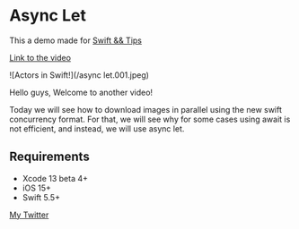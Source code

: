 # Async Let
This a demo made for [Swift && Tips](https://www.youtube.com/c/SwiftandTips)

[Link to the video](https://youtu.be/MjfEpYs5XA4)

![Actors in Swift!](/async let.001.jpeg)

Hello guys, Welcome to another video!

Today we will see how to download images in parallel using the new swift concurrency format. For that, we will see why for some cases using await is not efficient, and instead, we will use async let.

## Requirements
- Xcode 13 beta 4+
- iOS 15+
- Swift 5.5+


[My Twitter](https://twitter.com/swiftandtips)
